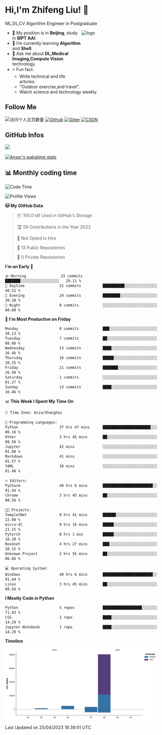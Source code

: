 <!--
**stonedada/stonedada** is a ✨ _special_ ✨ repository because its `README.md` (this file) appears on your GitHub profile.

Here are some ideas to get you started:

- 🔭 I’m currently working on ...
- 🌱 I’m currently learning ...
- 👯 I’m looking to collaborate on ...
- 🤔 I’m looking for help with ...
- 💬 Ask me about ...
- 📫 How to reach me: ...
- 😄 Pronouns: ...
- ⚡ Fun fact: ...
-->
# Hi,I'm Zhifeng Liu! 👋
ML,DL,CV Algorithm Engineer in Postgraduate

<img src="https://github-readme-stats-git-masterrstaa-rickstaa.vercel.app/api?username=stonedada&show_icons=true&count_private=true&theme=vue" alt="logo" height="160" align="right" width="50%" />

- 🔭 My position is in **Beijing**, study in **BIPT AAI**.
- 🌱 I’m currently learning **Algorithm** and **Shell**.
- 💬 Ask me about **DL,Medical Imaging,Compute Vision** technology.
- ⚡ Fun fact: 
  - Write technical and life articles.
  - "Outdoor exercise,and travel".
  - Watch science and technology weekly.

## Follow Me
![访问个人主页数量](https://komarev.com/ghpvc/?username=stonedada&color=green)
[![Github](https://img.shields.io/github/followers/stonedada?label=Github&style=social)](https://github.com/stonedada)
[![Gitee](https://img.shields.io/badge/-Gitee-EA4335?style=flat-square&logo=Gitee&logoColor=white)](https://gitee.com/liu-shitou)
[![CSDN](https://img.shields.io/badge/-CSDN-c14438?style=flat-square&logo=C&logoColor=white)](https://blog.csdn.net/weixin_43913261?type=blog)
## GitHub Infos
<!--
<img src="https://github-profile-trophy.vercel.app/?username=stonedada&theme=flat&column=7" alt="logo" height="160" align="center" style="margin: auto;" />
[![GitHub Streak](https://github-readme-streak-stats.herokuapp.com/?user=stonedada&theme=vue)](https://github.com/stonedada)
-->
<a href="https://github.com/stonedada">
  <img src="https://github-readme-stats-git-masterrstaa-rickstaa.vercel.app/api/top-langs/?username=stonedada&layout=compact&theme=vue" />
</a>

[![Anser's wakatime stats](https://github-readme-stats.vercel.app/api/wakatime?username=stonedada&layout=compact&custom_title=Wakatime%20Stats%20(this%20week))](https://wakatime.com/@stonedada)


## :bar_chart: Monthly coding time

<!--START_SECTION:waka-->
![Code Time](http://img.shields.io/badge/Code%20Time-75%20hrs%2030%20mins-blue)

![Profile Views](http://img.shields.io/badge/Profile%20Views-0-blue)

**🐱 My GitHub Data** 

> 📦 100.0 kB Used in GitHub's Storage 
 > 
> 🏆 59 Contributions in the Year 2023
 > 
> 🚫 Not Opted to Hire
 > 
> 📜 13 Public Repositories 
 > 
> 🔑 0 Private Repositories 
 > 
**I'm an Early 🐤** 

```text
🌞 Morning                23 commits          ███████░░░░░░░░░░░░░░░░░░   29.11 % 
🌆 Daytime                32 commits          ██████████░░░░░░░░░░░░░░░   40.51 % 
🌃 Evening                24 commits          ████████░░░░░░░░░░░░░░░░░   30.38 % 
🌙 Night                  0 commits           ░░░░░░░░░░░░░░░░░░░░░░░░░   00.00 % 
```
📅 **I'm Most Productive on Friday** 

```text
Monday                   8 commits           ███░░░░░░░░░░░░░░░░░░░░░░   10.13 % 
Tuesday                  7 commits           ██░░░░░░░░░░░░░░░░░░░░░░░   08.86 % 
Wednesday                13 commits          ████░░░░░░░░░░░░░░░░░░░░░   16.46 % 
Thursday                 16 commits          █████░░░░░░░░░░░░░░░░░░░░   20.25 % 
Friday                   21 commits          ███████░░░░░░░░░░░░░░░░░░   26.58 % 
Saturday                 1 commits           ░░░░░░░░░░░░░░░░░░░░░░░░░   01.27 % 
Sunday                   13 commits          ████░░░░░░░░░░░░░░░░░░░░░   16.46 % 
```


📊 **This Week I Spent My Time On** 

```text
🕑︎ Time Zone: Asia/Shanghai

💬 Programming Languages: 
Python                   37 hrs 47 mins      ██████████████████████░░░   86.16 % 
Other                    3 hrs 45 mins       ██░░░░░░░░░░░░░░░░░░░░░░░   08.56 % 
Jupyter                  42 mins             ░░░░░░░░░░░░░░░░░░░░░░░░░   01.60 % 
Markdown                 41 mins             ░░░░░░░░░░░░░░░░░░░░░░░░░   01.57 % 
YAML                     38 mins             ░░░░░░░░░░░░░░░░░░░░░░░░░   01.48 % 

🔥 Editors: 
PyCharm                  40 hrs 6 mins       ███████████████████████░░   91.44 % 
Chrome                   3 hrs 45 mins       ██░░░░░░░░░░░░░░░░░░░░░░░   08.56 % 

🐱‍💻 Projects: 
TempletNet               9 hrs 41 mins       ██████░░░░░░░░░░░░░░░░░░░   22.08 % 
micro-dl                 9 hrs 16 mins       █████░░░░░░░░░░░░░░░░░░░░   21.15 % 
Pytorch                  8 hrs 1 min         █████░░░░░░░░░░░░░░░░░░░░   18.28 % 
ResUnet                  4 hrs 27 mins       ███░░░░░░░░░░░░░░░░░░░░░░   10.15 % 
Unknown Project          2 hrs 55 mins       ██░░░░░░░░░░░░░░░░░░░░░░░   06.66 % 

💻 Operating System: 
Windows                  40 hrs 6 mins       ███████████████████████░░   91.44 % 
Linux                    3 hrs 45 mins       ██░░░░░░░░░░░░░░░░░░░░░░░   08.56 % 
```

**I Mostly Code in Python** 

```text
Python                   5 repos             ██████████████████░░░░░░░   71.43 % 
CSS                      1 repo              ████░░░░░░░░░░░░░░░░░░░░░   14.29 % 
Jupyter Notebook         1 repo              ████░░░░░░░░░░░░░░░░░░░░░   14.29 % 
```



**Timeline**

![Lines of Code chart](https://raw.githubusercontent.com/stonedada/stonedada/main/assets/bar_graph.png)


 Last Updated on 25/04/2023 18:39:01 UTC
<!--END_SECTION:waka-->